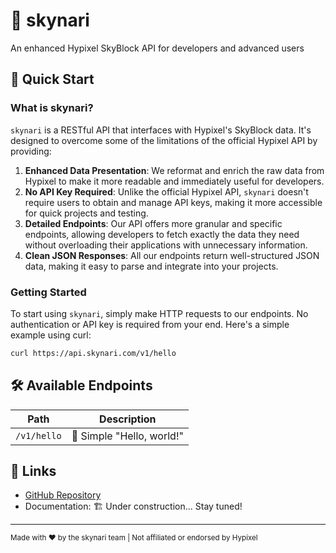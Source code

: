 # 🌟 skynari

An enhanced Hypixel SkyBlock API for developers and advanced users

## 🚀 Quick Start

### What is skynari?

`skynari` is a RESTful API that interfaces with Hypixel's SkyBlock data. It's
designed to overcome some of the limitations of the official Hypixel API by
providing:

1. **Enhanced Data Presentation**: We reformat and enrich the raw data from
   Hypixel to make it more readable and immediately useful for developers.
2. **No API Key Required**: Unlike the official Hypixel API, `skynari` doesn't
   require users to obtain and manage API keys, making it more accessible for
   quick projects and testing.
3. **Detailed Endpoints**: Our API offers more granular and specific endpoints,
   allowing developers to fetch exactly the data they need without overloading
   their applications with unnecessary information.
4. **Clean JSON Responses**: All our endpoints return well-structured JSON data,
   making it easy to parse and integrate into your projects.

### Getting Started

To start using `skynari`, simply make HTTP requests to our endpoints. No
authentication or API key is required from your end. Here's a simple example
using curl:

```bash
curl https://api.skynari.com/v1/hello
```

## 🛠️ Available Endpoints

| Path        | Description               |
| ----------- | ------------------------- |
| `/v1/hello` | 👋 Simple "Hello, world!" |

## 🔗 Links

- [GitHub Repository](https://github.com/orvitpng/skynari)
- Documentation: 🏗️ Under construction... Stay tuned!

---

<sub>Made with ❤️ by the skynari team | Not affiliated or endorsed by Hypixel</sub>
